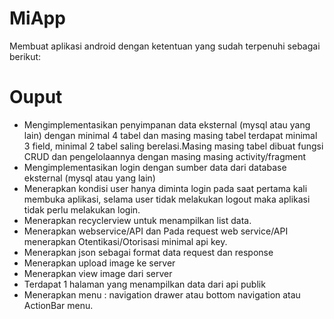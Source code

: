 # MiApp
Membuat aplikasi android dengan ketentuan yang sudah terpenuhi sebagai berikut:

# Ouput

<ul>

  <li>Mengimplementasikan penyimpanan data eksternal (mysql atau yang lain) dengan minimal 4 tabel dan masing masing tabel terdapat minimal 3 field, minimal 2 tabel saling berelasi.Masing masing tabel dibuat fungsi CRUD dan pengelolaannya dengan masing masing activity/fragment</li>

  <li>Mengimplementasikan login dengan sumber data dari database eksternal (mysql atau yang lain)</li>
  
  <li>Menerapkan kondisi user hanya diminta login pada saat pertama kali membuka aplikasi, selama user tidak melakukan logout maka aplikasi tidak perlu melakukan login.</li>
  
  <li>Menerapkan recyclerview untuk menampilkan list data.</li>
  
  <li>Menerapkan webservice/API dan Pada request web service/API menerapkan Otentikasi/Otorisasi minimal api key.</li>
  
  <li>Menerapkan json sebagai format data request dan response</li>
  
  <li>Menerapkan upload image ke server</li>
  
  <li>Menerapkan view image dari server</li>
  
  <li>Terdapat 1 halaman yang menampilkan data dari api publik</li>
  
  <li>Menerapkan menu : navigation drawer atau bottom navigation atau ActionBar menu.</li>

</ul>
